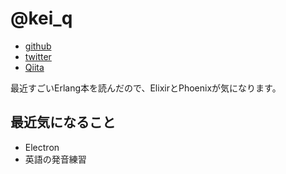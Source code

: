 # @kei_q

- [github](https://github.com/keqh)
- [twitter](https://twitter.com/kei_q)
- [Qiita](http://qiita.com/kei_q)

最近すごいErlang本を読んだので、ElixirとPhoenixが気になります。

## 最近気になること

- Electron
- 英語の発音練習

